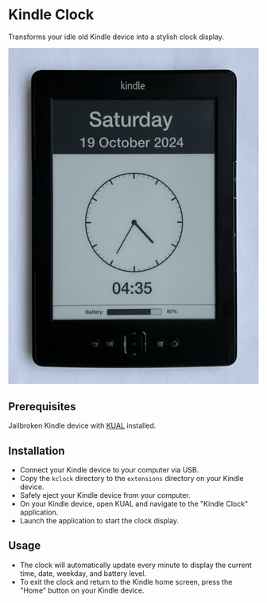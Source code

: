# Kindle Clock

Transforms your idle old Kindle device into a stylish clock display.

![Kindle Clock](image.jpg "Kindle Clock")


## Prerequisites
Jailbroken Kindle device with [KUAL](https://www.mobileread.com/forums/showthread.php?t=203326) installed.


## Installation
* Connect your Kindle device to your computer via USB.
* Copy the `kclock` directory to the `extensions` directory on your Kindle device.
* Safely eject your Kindle device from your computer.
* On your Kindle device, open KUAL and navigate to the "Kindle Clock" application.
* Launch the application to start the clock display.


## Usage
* The clock will automatically update every minute to display the current time, date, weekday, and battery level.
* To exit the clock and return to the Kindle home screen, press the "Home" button on your Kindle device.